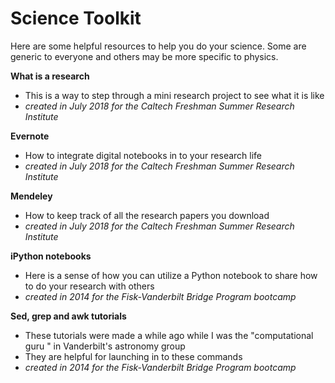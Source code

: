 # Science Toolkit

Here are some helpful resources to help you do your science. Some are generic to everyone and others may be more specific to physics. 

**What is a research**
* This is a way to step through a mini research project to see what it is like
* *created in July 2018 for the Caltech Freshman Summer Research Institute*

**Evernote**
* How to integrate digital notebooks in to your research life
* *created in July 2018 for the Caltech Freshman Summer Research Institute*


**Mendeley**
* How to keep track of all the research papers you download
* *created in July 2018 for the Caltech Freshman Summer Research Institute*

**iPython notebooks**
* Here is a sense of how you can utilize a Python notebook to share how to do your research with others
* *created in 2014 for the Fisk-Vanderbilt Bridge Program bootcamp*



**Sed, grep and awk tutorials**
* These tutorials were made a while ago while I was the "computational guru " in Vanderbilt's astronomy group
* They are helpful for launching in to these commands
* *created in 2014 for the Fisk-Vanderbilt Bridge Program bootcamp*

